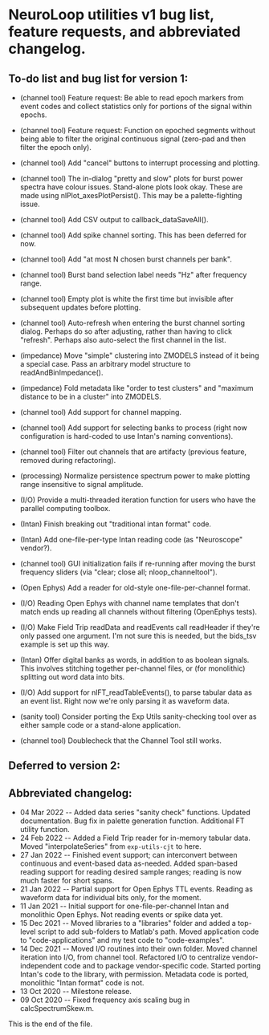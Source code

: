 # NeuroLoop utilities v1 bug list, feature requests, and abbreviated changelog.


## To-do list and bug list for version 1:

* (channel tool) Feature request:
Be able to read epoch markers from event codes and collect statistics only
for portions of the signal within epochs.

* (channel tool) Feature request: Function on epoched segments without being
able to filter the original continuous signal (zero-pad and then filter the
epoch only).

* (channel tool) Add "cancel" buttons to interrupt processing and plotting.

* (channel tool) The in-dialog "pretty and slow" plots for burst power spectra
have colour issues. Stand-alone plots look okay. These are made using
nlPlot_axesPlotPersist(). This may be a palette-fighting issue.

* (channel tool) Add CSV output to callback_dataSaveAll().

* (channel tool) Add spike channel sorting. This has been deferred for now.

* (channel tool) Add "at most N chosen burst channels per bank".

* (channel tool) Burst band selection label needs "Hz" after frequency range.

* (channel tool) Empty plot is white the first time but invisible after
subsequent updates before plotting.

* (channel tool) Auto-refresh when entering the burst channel sorting dialog.
Perhaps do so after adjusting, rather than having to click "refresh". Perhaps
also auto-select the first channel in the list.

* (impedance) Move "simple" clustering into ZMODELS instead of it being a
special case. Pass an arbitrary model structure to readAndBinImpedance().

* (impedance) Fold metadata like "order to test clusters" and "maximum
distance to be in a cluster" into ZMODELS.

* (channel tool) Add support for channel mapping.

* (channel tool) Add support for selecting banks to process (right now
configuration is hard-coded to use Intan's naming conventions).

* (channel tool) Filter out channels that are artifacty (previous feature,
removed during refactoring).

* (processing) Normalize persistence spectrum power to make plotting range
insensitive to signal amplitude.

* (I/O) Provide a multi-threaded iteration function for users who have the
parallel computing toolbox.

* (Intan) Finish breaking out "traditional intan format" code.

* (Intan) Add one-file-per-type Intan reading code (as "Neuroscope" vendor?).

* (channel tool) GUI initialization fails if re-running after moving the
burst frequency sliders (via "clear; close all; nloop_channeltool").

* (Open Ephys) Add a reader for old-style one-file-per-channel format.

* (I/O) Reading Open Ephys with channel name templates that don't match
ends up reading all channels without filtering (OpenEphys tests).

* (I/O) Make Field Trip readData and readEvents call readHeader if they're
only passed one argument. I'm not sure this is needed, but the bids_tsv
example is set up this way.

* (Intan) Offer digital banks as words, in addition to as boolean signals.
This involves stitching together per-channel files, or (for monolithic)
splitting out word data into bits.

* (I/O) Add support for nlFT_readTableEvents(), to parse tabular data as
an event list. Right now we're only parsing it as waveform data.

* (sanity tool) Consider porting the Exp Utils sanity-checking tool over
as either sample code or a stand-alone application.

* (channel tool) Doublecheck that the Channel Tool still works.


## Deferred to version 2:



## Abbreviated changelog:

* 04 Mar 2022 --
Added data series "sanity check" functions. Updated documentation.
Bug fix in palette generation function. Additional FT utility function.
* 24 Feb 2022 --
Added a Field Trip reader for in-memory tabular data. Moved
"interpolateSeries" from `exp-utils-cjt` to here.
* 27 Jan 2022 --
Finished event support; can interconvert between continuous and event-based
data as-needed. Added span-based reading support for reading desired sample
ranges; reading is now much faster for short spans.
* 21 Jan 2022 --
Partial support for Open Ephys TTL events. Reading as waveform data for
individual bits only, for the moment.
* 11 Jan 2021 --
Initial support for one-file-per-channel Intan and monolithic Open Ephys.
Not reading events or spike data yet.
* 15 Dec 2021 --
Moved libraries to a "libraries" folder and added a top-level script to add
sub-folders to Matlab's path.
Moved application code to "code-applications" and my test code to
"code-examples".
* 14 Dec 2021 --
Moved I/O routines into their own folder.
Moved channel iteration into I/O, from channel tool.
Refactored I/O to centralize vendor-independent code and to package
vendor-specific code.
Started porting Intan's code to the library, with permission. Metadata code
is ported, monolithic "Intan format" code is not.
* 13 Oct 2020 --
Milestone release.
* 09 Oct 2020 --
Fixed frequency axis scaling bug in calcSpectrumSkew.m.


This is the end of the file.
